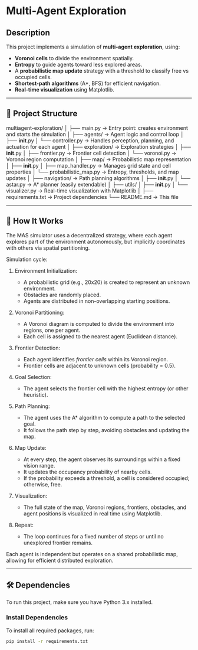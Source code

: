 # Multi-Agent Exploration

## Description
This project implements a simulation of **multi-agent exploration**, using:
- **Voronoi cells** to divide the environment spatially.
- **Entropy** to guide agents toward less explored areas.
- A **probabilistic map update** strategy with a threshold to classify free vs occupied cells.
- **Shortest-path algorithms** (A*, BFS) for efficient navigation.
- **Real-time visualization** using Matplotlib.

---

## 📂 Project Structure
multiagent-exploration/
│
├── main.py                   -> Entry point: creates environment and starts the simulation
│
├── agents/                  -> Agent logic and control loop
│   ├── __init__.py
│   └── controller.py        -> Handles perception, planning, and actuation for each agent
│
├── exploration/             -> Exploration strategies
│   ├── __init__.py
│   ├── frontier.py          -> Frontier cell detection
│   └── voronoi.py           -> Voronoi region computation
│
├── map/                     -> Probabilistic map representation
│   ├── __init__.py
│   ├── map_handler.py       -> Manages grid state and cell properties
│   └── probabilistic_map.py -> Entropy, thresholds, and map updates
│
├── navigation/              -> Path planning algorithms
│   ├── __init__.py
│   └── astar.py             -> A* planner (easily extendable)
│
├── utils/
│   ├── __init__.py
│   └── visualizer.py        -> Real-time visualization with Matplotlib
│
├── requirements.txt         -> Project dependencies
└── README.md                -> This file

---

🧠 How It Works
----------------

The MAS simulator uses a decentralized strategy, where each agent explores part of the environment autonomously,
but implicitly coordinates with others via spatial partitioning.

Simulation cycle:

1. Environment Initialization:
   - A probabilistic grid (e.g., 20x20) is created to represent an unknown environment.
   - Obstacles are randomly placed.
   - Agents are distributed in non-overlapping starting positions.

2. Voronoi Partitioning:
   - A Voronoi diagram is computed to divide the environment into regions, one per agent.
   - Each cell is assigned to the nearest agent (Euclidean distance).

3. Frontier Detection:
   - Each agent identifies *frontier cells* within its Voronoi region.
   - Frontier cells are adjacent to unknown cells (probability = 0.5).

4. Goal Selection:
   - The agent selects the frontier cell with the highest entropy (or other heuristic).

5. Path Planning:
   - The agent uses the A* algorithm to compute a path to the selected goal.
   - It follows the path step by step, avoiding obstacles and updating the map.

6. Map Update:
   - At every step, the agent observes its surroundings within a fixed vision range.
   - It updates the occupancy probability of nearby cells.
   - If the probability exceeds a threshold, a cell is considered occupied; otherwise, free.

7. Visualization:
   - The full state of the map, Voronoi regions, frontiers, obstacles, and agent positions
     is visualized in real time using Matplotlib.

8. Repeat:
   - The loop continues for a fixed number of steps or until no unexplored frontier remains.

Each agent is independent but operates on a shared probabilistic map, allowing for efficient distributed exploration.

---

## 🛠️ Dependencies

To run this project, make sure you have Python 3.x installed.

### Install Dependencies

To install all required packages, run:

```bash
pip install -r requirements.txt
